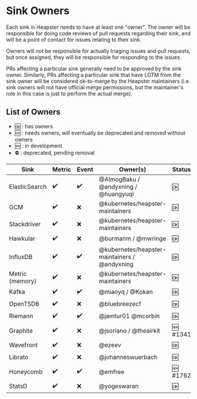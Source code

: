 Sink Owners
===========

Each sink in Heapster needs to have at least one "owner".  The owner will
be responsible for doing code reviews of pull requests regarding their
sink, and will be a point of contact for issues relating to their sink.

Owners will *not* be responsible for actually triaging issues and pull
requests, but once assigned, they will be responsible for responding to
the issues.

PRs affecting a particular sink generally need to be approved by the sink
owner.  Similarly, PRs affecting a particular sink that have LGTM from the
sink owner will be considered ok-to-merge by the Heapster maintainers
(i.e. sink owners will not have official merge permissions, but the
maintainer's role in this case is just to perform the actual merge).

List of Owners
--------------

- :ok: : has owners
- :sos: : needs owners, will eventually be deprecated and removed without owners
- :new: : in development
- :no_entry: : deprecated, pending removal

| Sink            | Metric             | Event              | Owner(s)                                      | Status         |
| --------------- | ------------------ | -------------------| --------------------------------------------- | -------------- |
| ElasticSearch   | :heavy_check_mark: | :heavy_check_mark: | @AlmogBaku / @andyxning / @huangyuqi          | :ok:           |
| GCM             | :heavy_check_mark: | :x:                | @kubernetes/heapster-maintainers              | :ok:           |
| Stackdriver     | :heavy_check_mark: | :x:                | @kubernetes/heapster-maintainers              | :ok:    |
| Hawkular        | :heavy_check_mark: | :x:                | @burmanm / @mwringe                           | :ok:           |
| InfluxDB        | :heavy_check_mark: | :heavy_check_mark: | @kubernetes/heapster-maintainers / @andyxning | :ok:           |
| Metric (memory) | :heavy_check_mark: | :x:                | @kubernetes/heapster-maintainers              | :ok:           |
| Kafka           | :heavy_check_mark: | :heavy_check_mark: | @miaoyq / @Kokan                              | :ok:           |
| OpenTSDB        | :heavy_check_mark: | :x:                | @bluebreezecf                                 | :ok:           |
| Riemann         | :heavy_check_mark: | :heavy_check_mark: | @jamtur01 @mcorbin                            | :ok:           |
| Graphite        | :heavy_check_mark: | :x:                | @jsoriano / @theairkit                        | :new: #1341    |
| Wavefront       | :heavy_check_mark: | :x:                | @ezeev                                        | :ok:           |
| Librato         | :heavy_check_mark: | :x:                | @johanneswuerbach                             | :ok:           |
| Honeycomb       | :heavy_check_mark: | :heavy_check_mark: | @emfree                                       | :new: #1762    |
| StatsD          | :heavy_check_mark: | :x:                | @yogeswaran                                   | :ok:           |
